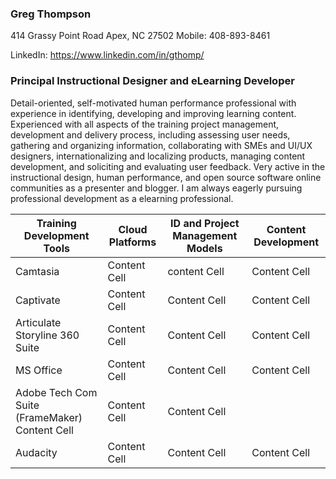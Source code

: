 ### Greg Thompson
414 Grassy Point Road
Apex, NC 27502 Mobile: 408-893-8461

LinkedIn: https://www.linkedin.com/in/gthomp/

### Principal Instructional Designer and eLearning Developer

Detail-oriented, self-motivated human performance professional with experience in identifying, developing and improving learning content. Experienced with all aspects of the training project management, development  and delivery process, including assessing user needs, gathering and organizing information, collaborating with SMEs and UI/UX designers, internationalizing and localizing products, managing content development, and soliciting and evaluating user feedback. Very active in the instructional design, human performance, and open source software online communities as a presenter and blogger. I am always eagerly pursuing professional development as a elearning professional.

| Training Development Tools  | Cloud Platforms | ID and Project Management Models | Content Development | 
| ------------- | ------------- | -----------  | --------------|   
| Camtasia  | Content Cell  | content Cell | Content Cell  |
| Captivate  | Content Cell  | Content Cell | Content Cell  |
| Articulate Storyline 360 Suite | Content Cell  | Content Cell | Content Cell  |
| MS Office  | Content Cell  | Content Cell | Content Cell  |
| Adobe Tech Com Suite (FrameMaker)  Content Cell  | Content Cell | Content Cell  |
| Audacity  | Content Cell  | Content Cell | Content Cell  |
